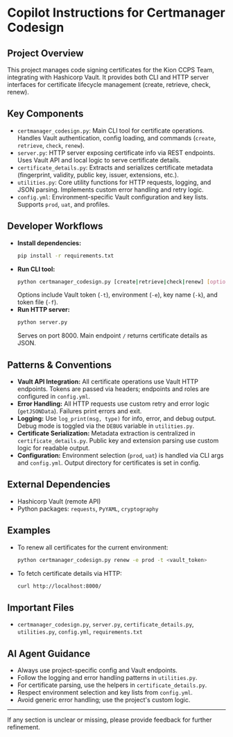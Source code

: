 # Copilot Instructions for Certmanager Codesign

## Project Overview
This project manages code signing certificates for the Kion CCPS Team, integrating with Hashicorp Vault. It provides both CLI and HTTP server interfaces for certificate lifecycle management (create, retrieve, check, renew).

## Key Components
- `certmanager_codesign.py`: Main CLI tool for certificate operations. Handles Vault authentication, config loading, and commands (`create`, `retrieve`, `check`, `renew`).
- `server.py`: HTTP server exposing certificate info via REST endpoints. Uses Vault API and local logic to serve certificate details.
- `certificate_details.py`: Extracts and serializes certificate metadata (fingerprint, validity, public key, issuer, extensions, etc.).
- `utilities.py`: Core utility functions for HTTP requests, logging, and JSON parsing. Implements custom error handling and retry logic.
- `config.yml`: Environment-specific Vault configuration and key lists. Supports `prod`, `uat`, and profiles.

## Developer Workflows
- **Install dependencies:**
  ```bash
  pip install -r requirements.txt
  ```
- **Run CLI tool:**
  ```bash
  python certmanager_codesign.py [create|retrieve|check|renew] [options]
  ```
  Options include Vault token (`-t`), environment (`-e`), key name (`-k`), and token file (`-f`).
- **Run HTTP server:**
  ```bash
  python server.py
  ```
  Serves on port 8000. Main endpoint `/` returns certificate details as JSON.

## Patterns & Conventions
- **Vault API Integration:** All certificate operations use Vault HTTP endpoints. Tokens are passed via headers; endpoints and roles are configured in `config.yml`.
- **Error Handling:** All HTTP requests use custom retry and error logic (`getJSONData`). Failures print errors and exit.
- **Logging:** Use `log_print(msg, type)` for info, error, and debug output. Debug mode is toggled via the `DEBUG` variable in `utilities.py`.
- **Certificate Serialization:** Metadata extraction is centralized in `certificate_details.py`. Public key and extension parsing use custom logic for readable output.
- **Configuration:** Environment selection (`prod`, `uat`) is handled via CLI args and `config.yml`. Output directory for certificates is set in config.

## External Dependencies
- Hashicorp Vault (remote API)
- Python packages: `requests`, `PyYAML`, `cryptography`

## Examples
- To renew all certificates for the current environment:
  ```bash
  python certmanager_codesign.py renew -e prod -t <vault_token>
  ```
- To fetch certificate details via HTTP:
  ```bash
  curl http://localhost:8000/
  ```

## Important Files
- `certmanager_codesign.py`, `server.py`, `certificate_details.py`, `utilities.py`, `config.yml`, `requirements.txt`

## AI Agent Guidance
- Always use project-specific config and Vault endpoints.
- Follow the logging and error handling patterns in `utilities.py`.
- For certificate parsing, use the helpers in `certificate_details.py`.
- Respect environment selection and key lists from `config.yml`.
- Avoid generic error handling; use the project's custom logic.

---
If any section is unclear or missing, please provide feedback for further refinement.
